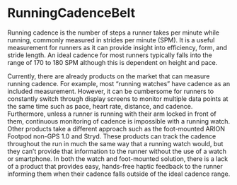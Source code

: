 # RunningCadenceBelt

Running cadence is the number of steps a runner takes per minute while running, commonly measured in strides per minute (SPM). It is a useful measurement for runners as it can provide insight into efficiency, form, and stride length. An ideal cadence for most runners typically falls into the range of 170 to 180 SPM although this is dependent on height and pace.

Currently, there are already products on the market that can measure running cadence. For example, most “running watches” have cadence as an included measurement. However, it can be cumbersome for runners to constantly switch through display screens to monitor multiple data points at the same time such as pace, heart rate, distance, and cadence. Furthermore, unless a runner is running with their arm locked in front of them, continuous monitoring of cadence is impossible with a running watch. Other products take a different approach such as the foot-mounted ARION Footpod non-GPS 1.0 and Stryd. These products can track the cadence throughout the run in much the same way that a running watch would, but they can’t provide that information to the runner without the use of a watch or smartphone. In both the watch and foot-mounted solution, there is a lack of a product that provides easy, hands-free haptic feedback to the runner informing them when their cadence falls outside of the ideal cadence range.
